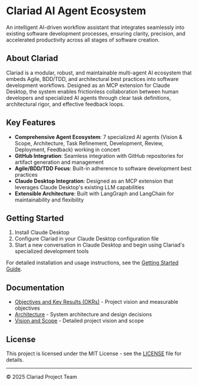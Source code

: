 # Clariad AI Agent Ecosystem

An intelligent AI-driven workflow assistant that integrates seamlessly into existing software development processes, ensuring clarity, precision, and accelerated productivity across all stages of software creation.

## About Clariad

Clariad is a modular, robust, and maintainable multi-agent AI ecosystem that embeds Agile, BDD/TDD, and architectural best practices into software development workflows. Designed as an MCP extension for Claude Desktop, the system enables frictionless collaboration between human developers and specialized AI agents through clear task definitions, architectural rigor, and effective feedback loops.

## Key Features

- **Comprehensive Agent Ecosystem**: 7 specialized AI agents (Vision & Scope, Architecture, Task Refinement, Development, Review, Deployment, Feedback) working in concert
- **GitHub Integration**: Seamless integration with GitHub repositories for artifact generation and management
- **Agile/BDD/TDD Focus**: Built-in adherence to software development best practices
- **Claude Desktop Integration**: Designed as an MCP extension that leverages Claude Desktop's existing LLM capabilities
- **Extensible Architecture**: Built with LangGraph and LangChain for maintainability and flexibility

## Getting Started

1. Install Claude Desktop
2. Configure Clariad in your Claude Desktop configuration file
3. Start a new conversation in Claude Desktop and begin using Clariad's specialized development tools

For detailed installation and usage instructions, see the [Getting Started Guide](docs/Getting_Started.md).

## Documentation

- [Objectives and Key Results (OKRs)](docs/OKRs.md) - Project vision and measurable objectives
- [Architecture](docs/Architecture.md) - System architecture and design decisions
- [Vision and Scope](docs/Vision_and_Scope.md) - Detailed project vision and scope

## License

This project is licensed under the MIT License - see the [LICENSE](LICENSE) file for details.

---

© 2025 Clariad Project Team